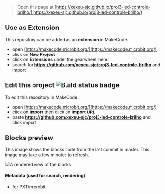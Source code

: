 
> Open this page at [https://xexeu-sjc.github.io/proj3-led-controle-brilho/](https://xexeu-sjc.github.io/proj3-led-controle-brilho/)

## Use as Extension

This repository can be added as an **extension** in MakeCode.

* open [https://makecode.microbit.org/](https://makecode.microbit.org/)
* click on **New Project**
* click on **Extensions** under the gearwheel menu
* search for **https://github.com/xexeu-sjc/proj3-led-controle-brilho** and import

## Edit this project ![Build status badge](https://github.com/xexeu-sjc/proj3-led-controle-brilho/workflows/MakeCode/badge.svg)

To edit this repository in MakeCode.

* open [https://makecode.microbit.org/](https://makecode.microbit.org/)
* click on **Import** then click on **Import URL**
* paste **https://github.com/xexeu-sjc/proj3-led-controle-brilho** and click import

## Blocks preview

This image shows the blocks code from the last commit in master.
This image may take a few minutes to refresh.

![A rendered view of the blocks](https://github.com/xexeu-sjc/proj3-led-controle-brilho/raw/master/.github/makecode/blocks.png)

#### Metadata (used for search, rendering)

* for PXT/microbit
<script src="https://makecode.com/gh-pages-embed.js"></script><script>makeCodeRender("{{ site.makecode.home_url }}", "{{ site.github.owner_name }}/{{ site.github.repository_name }}");</script>
